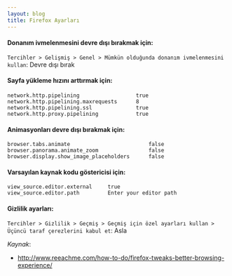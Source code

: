 ```yaml
---
layout: blog
title: Firefox Ayarları
---
```

#### Donanım ivmelenmesini devre dışı bırakmak için:
`Tercihler > Gelişmiş > Genel > Mümkün olduğunda donanım ivmelenmesini kullan`: Devre dışı bırak

#### Sayfa yükleme hızını arttırmak için:
```
network.http.pipelining                  true
network.http.pipelining.maxrequests      8
network.http.pipelining.ssl              true
network.http.proxy.pipelining            true
```

#### Animasyonları devre dışı bırakmak için:
```
browser.tabs.animate                         false
browser.panorama.animate_zoom                false
browser.display.show_image_placeholders      false
```

#### Varsayılan kaynak kodu göstericisi için:
```
view_source.editor.external     true
view_source.editor.path         Enter your editor path
```

#### Gizlilik ayarları:
`Tercihler > Gizlilik > Geçmiş > Geçmiş için özel ayarları kullan > Üçüncü taraf çerezlerini kabul et`: Asla

_Kaynak_:
 
 * http://www.reeachme.com/how-to-do/firefox-tweaks-better-browsing-experience/